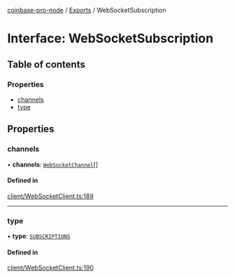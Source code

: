 [coinbase-pro-node](../README.md) / [Exports](../modules.md) / WebSocketSubscription

# Interface: WebSocketSubscription

## Table of contents

### Properties

- [channels](WebSocketSubscription.md#channels)
- [type](WebSocketSubscription.md#type)

## Properties

### channels

• **channels**: [`WebSocketChannel`](WebSocketChannel.md)[]

#### Defined in

[client/WebSocketClient.ts:189](https://github.com/bennycode/coinbase-pro-node/blob/48475f6/src/client/WebSocketClient.ts#L189)

---

### type

• **type**: [`SUBSCRIPTIONS`](../enums/WebSocketResponseType.md#subscriptions)

#### Defined in

[client/WebSocketClient.ts:190](https://github.com/bennycode/coinbase-pro-node/blob/48475f6/src/client/WebSocketClient.ts#L190)
